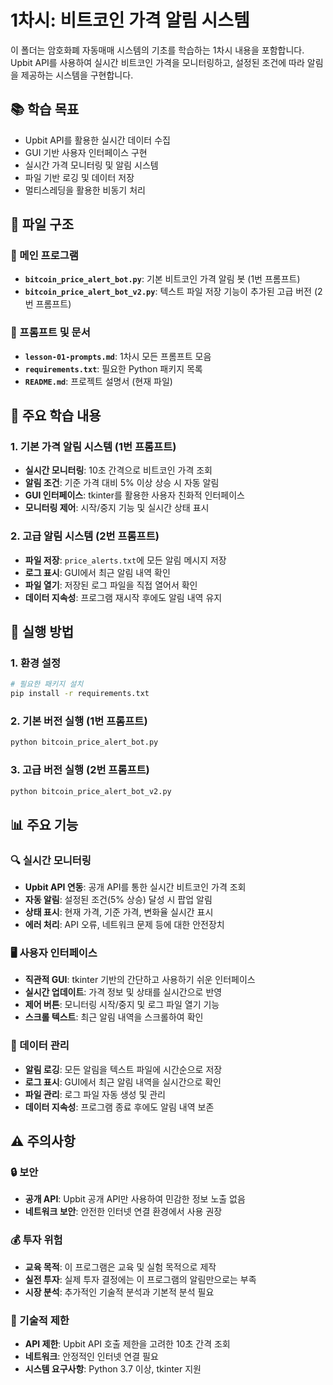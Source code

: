 # 1차시: 비트코인 가격 알림 시스템

이 폴더는 암호화폐 자동매매 시스템의 기초를 학습하는 1차시 내용을 포함합니다.
Upbit API를 사용하여 실시간 비트코인 가격을 모니터링하고, 설정된 조건에 따라 알림을 제공하는 시스템을 구현합니다.

## 📚 학습 목표

- Upbit API를 활용한 실시간 데이터 수집
- GUI 기반 사용자 인터페이스 구현
- 실시간 가격 모니터링 및 알림 시스템
- 파일 기반 로깅 및 데이터 저장
- 멀티스레딩을 활용한 비동기 처리

## 📁 파일 구조

### 🚀 메인 프로그램
- **`bitcoin_price_alert_bot.py`**: 기본 비트코인 가격 알림 봇 (1번 프롬프트)
- **`bitcoin_price_alert_bot_v2.py`**: 텍스트 파일 저장 기능이 추가된 고급 버전 (2번 프롬프트)

### 📖 프롬프트 및 문서
- **`lesson-01-prompts.md`**: 1차시 모든 프롬프트 모음
- **`requirements.txt`**: 필요한 Python 패키지 목록
- **`README.md`**: 프로젝트 설명서 (현재 파일)

## 🎯 주요 학습 내용

### 1. 기본 가격 알림 시스템 (1번 프롬프트)
- **실시간 모니터링**: 10초 간격으로 비트코인 가격 조회
- **알림 조건**: 기준 가격 대비 5% 이상 상승 시 자동 알림
- **GUI 인터페이스**: tkinter를 활용한 사용자 친화적 인터페이스
- **모니터링 제어**: 시작/중지 기능 및 실시간 상태 표시

### 2. 고급 알림 시스템 (2번 프롬프트)
- **파일 저장**: `price_alerts.txt`에 모든 알림 메시지 저장
- **로그 표시**: GUI에서 최근 알림 내역 확인
- **파일 열기**: 저장된 로그 파일을 직접 열어서 확인
- **데이터 지속성**: 프로그램 재시작 후에도 알림 내역 유지

## 🚀 실행 방법

### 1. 환경 설정
```bash
# 필요한 패키지 설치
pip install -r requirements.txt
```

### 2. 기본 버전 실행 (1번 프롬프트)
```bash
python bitcoin_price_alert_bot.py
```

### 3. 고급 버전 실행 (2번 프롬프트)
```bash
python bitcoin_price_alert_bot_v2.py
```

## 📊 주요 기능

### 🔍 실시간 모니터링
- **Upbit API 연동**: 공개 API를 통한 실시간 비트코인 가격 조회
- **자동 알림**: 설정된 조건(5% 상승) 달성 시 팝업 알림
- **상태 표시**: 현재 가격, 기준 가격, 변화율 실시간 표시
- **에러 처리**: API 오류, 네트워크 문제 등에 대한 안전장치

### 🖥️ 사용자 인터페이스
- **직관적 GUI**: tkinter 기반의 간단하고 사용하기 쉬운 인터페이스
- **실시간 업데이트**: 가격 정보 및 상태를 실시간으로 반영
- **제어 버튼**: 모니터링 시작/중지 및 로그 파일 열기 기능
- **스크롤 텍스트**: 최근 알림 내역을 스크롤하여 확인

### 💾 데이터 관리
- **알림 로깅**: 모든 알림을 텍스트 파일에 시간순으로 저장
- **로그 표시**: GUI에서 최근 알림 내역을 실시간으로 확인
- **파일 관리**: 로그 파일 자동 생성 및 관리
- **데이터 지속성**: 프로그램 종료 후에도 알림 내역 보존

## ⚠️ 주의사항

### 🔒 보안
- **공개 API**: Upbit 공개 API만 사용하여 민감한 정보 노출 없음
- **네트워크 보안**: 안전한 인터넷 연결 환경에서 사용 권장

### 💰 투자 위험
- **교육 목적**: 이 프로그램은 교육 및 실험 목적으로 제작
- **실전 투자**: 실제 투자 결정에는 이 프로그램의 알림만으로는 부족
- **시장 분석**: 추가적인 기술적 분석과 기본적 분석 필요

### 🐛 기술적 제한
- **API 제한**: Upbit API 호출 제한을 고려한 10초 간격 조회
- **네트워크**: 안정적인 인터넷 연결 필요
- **시스템 요구사항**: Python 3.7 이상, tkinter 지원
